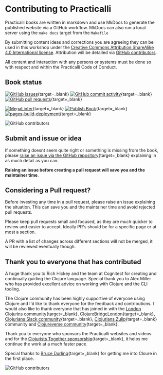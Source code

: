 # Contributing to Practicalli

Practicalli books are written in markdown and use MkDocs to generate the published website via a GitHub workflow.  MkDocs can also run a local server using the `make docs` target from the `Makefile`

By submitting content ideas and corrections you are agreeing they can be used in this workshop under the [Creative Commons Attribution ShareAlike 4.0 International license](https://creativecommons.org/licenses/by-sa/4.0/).  Attribution will be detailed via [GitHub contributors](https://github.com/practicalli/engineering-playbook/graphs/contributors).

All content and interaction with any persons or systems must be done so with respect and within the Practicalli Code of Conduct.

## Book status

[![GitHub issues](https://img.shields.io/github/issues/practicalli/engineering-playbook?label=content%20ideas&logo=github)](https://img.shields.io/github/issues/practicalli/engineering-playbook?label=content%20ideas&logo=github){target=_blank}
[![GitHub commit activity](https://img.shields.io/github/commit-activity/y/practicalli/engineering-playbook?label=commits&logo=github)](https://img.shields.io/github/commit-activity/y/practicalli/engineering-playbook?label=commits&logo=github){target=_blank}
[![GitHub pull requests](https://img.shields.io/github/issues-pr-raw/practicalli/engineering-playbook?label=pull%20requests&logo=github)](https://img.shields.io/github/issues-pr-raw/practicalli/engineering-playbook?label=pull%20requests&logo=github){target=_blank}

[![MegaLinter](https://github.com/practicalli/engineering-playbook/actions/workflows/megalinter.yml/badge.svg)](https://github.com/practicalli/engineering-playbook/actions/workflows/megalinter.yaml){target=_blank}
[![Publish Book](https://github.com/practicalli/engineering-playbook/actions/workflows/publish-book.yaml/badge.svg)](https://github.com/practicalli/engineering-playbook/actions/workflows/publish-book.yaml){target=_blank}
[![pages-build-deployment](https://github.com/practicalli/engineering-playbook/actions/workflows/pages/pages-build-deployment/badge.svg)](https://github.com/practicalli/engineering-playbook/actions/workflows/pages/pages-build-deployment){target=_blank}

![GitHub contributors](https://img.shields.io/github/contributors/practicalli/engineering-playbook?style=for-the-badge&label=github%20contributors)

## Submit and issue or idea

If something doesnt seem quite right or something is missing from the book, please [raise an issue via the GitHub repository](https://github.com/practicalli/clojure/issues){target=_blank} explaining in as much detail as you can.

**Raising an issue before creating a pull request will save you and the maintainer time**.

## Considering a Pull request?

Before investing any time in a pull request, please raise an issue explaining the situation.  This can save you and the maintainer time and avoid rejected pull requests.

Please keep pull requests small and focused, as they are much quicker to review and easier to accept.  Ideally PR's should be for a specific page or at most a section.

A PR with a list of changes across different sections will not be merged, it will be reviewed eventually though.

## Thank you to everyone that has contributed

A huge thank you to Rich Hickey and the team at Cognitect for creating and continually guiding the Clojure language.  Special thank you to Alex Miller who has provided excellent advice on working with Clojure and the CLI tooling.

The Clojure community has been highly supportive of everyone using Clojure and I'd like to thank everyone for the feedback and contributions.  I would also like to thank everyone that has joined in with the [London Clojurins community](https://www.meetup.com/London-Clojurians/){target=_blank}, [ClojureBridgeLondon](https://clojurebridgelondon.github.io/){target=_blank}, [Clojurians Slack community](http://clojurians.net/){target=_blank}, [Clojurians Zulip](https://clojurians.zulipchat.com/){target=_blank} community and [Clojureverse community](https://clojureverse.org/){target=_blank}.

Thank you to everyone who sponsors the Practicalli websites and videos and for the [Clojurists Together sponsorship](https://www.clojuriststogether.org/){target=_blank}, it helps me continue the work at a much faster pace.

Special thanks to [Bruce Durling](https://twitter.com/otfrom){target=_blank} for getting me into Cloure in the first place.

![GitHub contributors](https://img.shields.io/github/contributors/practicalli/engineering-playbook?style=for-the-badge&label=github%20contributors)
